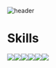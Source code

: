 ![header](https://capsule-render.vercel.app/api?type=Slice&color=FDC9C9&height=120&section=header&text=SangHunBae&fontSize=50)

<h1>Skills</h1>
<p float="left">
<img src="https://img.shields.io/badge/java-007396?style=flat-square&logo=java&logoColor=white"/><img src="https://img.shields.io/badge/javaScript-F7DF1E?style=flat-square&logo=javaScript&logoColor=white"/><img src="https://img.shields.io/badge/springBoot-6DB33F?style=flat-square&logo=springBoot&logoColor=white"/><img src="https://img.shields.io/badge/oracle-F80000?style=flat-square&logo=oracle&logoColor=white"/><img src="https://img.shields.io/badge/docker-2496ED?style=flat-square&logo=docker&logoColor=white"/><img src="https://img.shields.io/badge/github-181717?style=flat-square&logo=github&logoColor=white"/>
</p>
<!--
**sanghunDev/sanghunDev** is a ✨ _special_ ✨ repository because its `README.md` (this file) appears on your GitHub profile.

Here are some ideas to get you started:

- 🔭 I’m currently working on ...
- 🌱 I’m currently learning ...
- 👯 I’m looking to collaborate on ...
- 🤔 I’m looking for help with ...
- 💬 Ask me about ...
- 📫 How to reach me: ...
- 😄 Pronouns: ...
- ⚡ Fun fact: ...
-->

